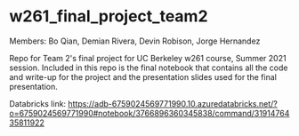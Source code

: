 # w261_final_project_team2
Members: Bo Qian, Demian Rivera, Devin Robison, Jorge Hernandez

Repo for Team 2's final project for UC Berkeley w261 course, Summer 2021 session.
Included in this repo is the final notebook that contains all the code and write-up for the project and the presentation slides used for the final presentation.

Databricks link: https://adb-6759024569771990.10.azuredatabricks.net/?o=6759024569771990#notebook/3766896360345838/command/3191476435811922
